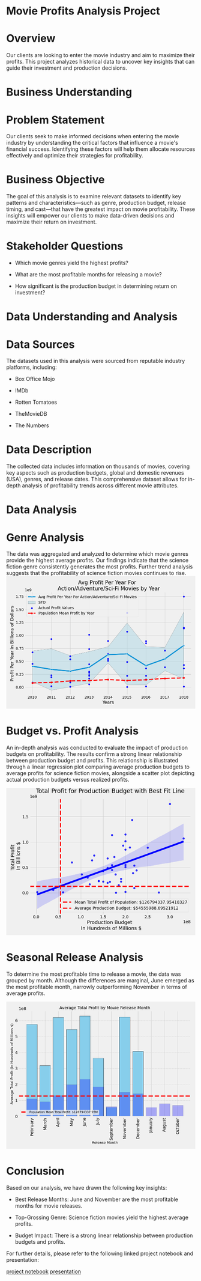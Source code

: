 # Movie Profits Analysis Project

# Overview

Our clients are looking to enter the movie industry and aim to maximize their profits. This project analyzes historical data to uncover key insights that can guide their investment and production decisions.

# Business Understanding

# Problem Statement

Our clients seek to make informed decisions when entering the movie industry by understanding the critical factors that influence a movie's financial success. Identifying these factors will help them allocate resources effectively and optimize their strategies for profitability.

# Business Objective

The goal of this analysis is to examine relevant datasets to identify key patterns and characteristics—such as genre, production budget, release timing, and cast—that have the greatest impact on movie profitability. These insights will empower our clients to make data-driven decisions and maximize their return on investment.

# Stakeholder Questions

* Which movie genres yield the highest profits?

* What are the most profitable months for releasing a movie?

* How significant is the production budget in determining return on investment?

# Data Understanding and Analysis

# Data Sources

The datasets used in this analysis were sourced from reputable industry platforms, including:

* Box Office Mojo

* IMDb

* Rotten Tomatoes

* TheMovieDB

* The Numbers

# Data Description

The collected data includes information on thousands of movies, covering key aspects such as production budgets, global and domestic revenues (USA), genres, and release dates. This comprehensive dataset allows for in-depth analysis of profitability trends across different movie attributes.

# Data Analysis

# Genre Analysis

The data was aggregated and analyzed to determine which movie genres provide the highest average profits. Our findings indicate that the science fiction genre consistently generates the most profits. Further trend analysis suggests that the profitability of science fiction movies continues to rise.
![Movie Profits by Genre](https://github.com/JesseMooreDS/dsc-phase-2-project-v3/blob/main/Mean_Total_Profit_By_Year.png?raw=true)

# Budget vs. Profit Analysis

An in-depth analysis was conducted to evaluate the impact of production budgets on profitability. The results confirm a strong linear relationship between production budget and profits. This relationship is illustrated through a linear regression plot comparing average production budgets to average profits for science fiction movies, alongside a scatter plot depicting actual production budgets versus realized profits.

![Total_Profit_for_Production_Budget](https://github.com/JesseMooreDS/dsc-phase-2-project-v3/blob/main/Total_Profit_for_Production_Budget.png?raw=true)



# Seasonal Release Analysis

To determine the most profitable time to release a movie, the data was grouped by month. Although the differences are marginal, June emerged as the most profitable month, narrowly outperforming November in terms of average profits.

![Average_Total_Profit_by_Movie_Release_Month](https://github.com/JesseMooreDS/dsc-phase-2-project-v3/blob/main/Average_Total_Profit_by_Movie_Release_Month.png?raw=true)



# Conclusion

Based on our analysis, we have drawn the following key insights:

* Best Release Months: June and November are the most profitable months for movie releases.

* Top-Grossing Genre: Science fiction movies yield the highest average profits.

* Budget Impact: There is a strong linear relationship between production budgets and profits.

For further details, please refer to the following linked project notebook and presentation:

[project notebook](https://github.com/JesseMooreDS/dsc-phase-2-project-v3/blob/main/notebook.ipynb)
[presentation](https://github.com/JesseMooreDS/dsc-phase-2-project-v3/blob/main/presentation.pdf)
